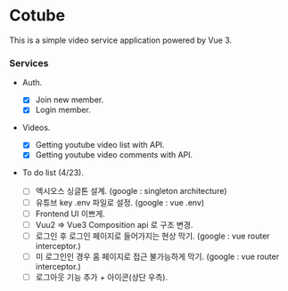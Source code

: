 # Cotube

This is a simple video service application powered by Vue 3.

### Services

- Auth.

  - [x] Join new member.
  - [x] Login member.

- Videos.

  - [x] Getting youtube video list with API.
  - [x] Getting youtube video comments with API.

- To do list (4/23).
  - [ ] 액시오스 싱글톤 설계. (google : singleton architecture)
  - [ ] 유튜브 key .env 파일로 설정. (google : vue .env)
  - [ ] Frontend UI 이쁘게.
  - [ ] Vuu2 => Vue3 Composition api 로 구조 변경.
  - [ ] 로그인 후 로그인 페이지로 들어가지는 현상 막기. (google : vue router interceptor.)
  - [ ] 미 로그인인 경우 홈 페이지로 접근 불가능하게 막기. (google : vue router interceptor.)
  - [ ] 로그아웃 기능 추가 + 아이콘(상단 우측).
